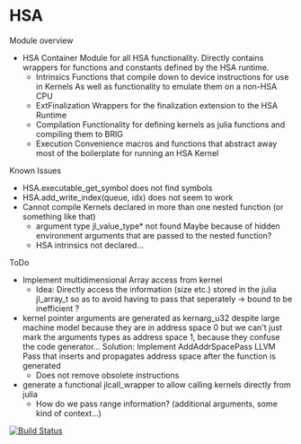 # HSA

Module overview
*   HSA
    Container Module for all HSA functionality.
    Directly contains wrappers for functions and constants defined by the HSA runtime.
    +   Intrinsics
        Functions that compile down to device instructions for use in Kernels
        As well as functionality to emulate them on a non-HSA CPU
    +   ExtFinalization
        Wrappers for the finalization extension to the HSA Runtime
    +   Compilation
        Functionality for defining kernels as julia functions and compiling them to BRIG
    +   Execution
        Convenience macros and functions that abstract away most of the boilerplate for running an HSA Kernel

Known Issues
*   HSA.executable\_get\_symbol does not find symbols
*   HSA.add\_write\_index(queue, idx) does not seem to work
*   Cannot compile Kernels declared in more than one nested function (or something like that)
    +   argument type jl\_value\_type\* not found
        Maybe because of hidden environment arguments that are passed to the nested function?
    +   HSA intrinsics not declared...

ToDo
*   Implement multidimensional Array access from kernel
    -   Idea: Directly access the information (size etc.) stored in the julia
        jl_array_t so as to avoid having to pass that seperately
        -> bound to be inefficient ?
*   kernel pointer arguments are generated as kernarg\_u32 despite large machine model
    because they are in address space 0 but we can't just mark the arguments types 
    as address space 1, because they confuse the code generator...
    Solution: Implement AddAddrSpacePass LLVM Pass that inserts and propagates
    address space after the function is generated
    -   Does not remove obsolete instructions
*   generate a functional jlcall\_wrapper to allow calling kernels directly from julia
    -   How do we pass range information? (additional arguments, some kind of context...)


[![Build Status](https://travis-ci.org/rollingthunder/HSA.jl.svg?branch=master)](https://travis-ci.org/rollingthunder/HSA.jl)
